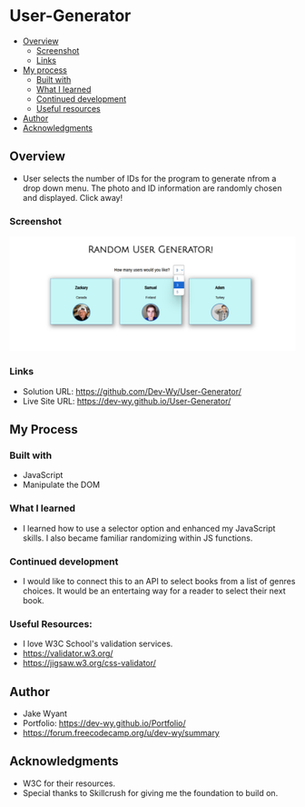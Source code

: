 # User-Generator

- [Overview](#overview)
  - [Screenshot](#screenshot)
  - [Links](#links)
- [My process](#my-process)
  - [Built with](#built-with)
  - [What I learned](#what-i-learned)
  - [Continued development](#continued-development)
  - [Useful resources](#useful-resources)
- [Author](#author)
- [Acknowledgments](#acknowledgments)

## Overview
- User selects the number of IDs for the program to generate nfrom a drop down menu. The photo and ID information are randomly chosen and displayed. Click away!

### Screenshot
![](img/screenshot.png)

### Links
- Solution URL:
 https://github.com/Dev-Wy/User-Generator/
- Live Site URL:
 https://dev-wy.github.io/User-Generator/

## My Process
### Built with
- JavaScript
- Manipulate the DOM

### What I learned
- I learned how to use a selector option and enhanced my JavaScript skills. I also became familiar randomizing within JS functions.

### Continued development
- I would like to connect this to an API to select books from a list of genres choices. It would be an entertaing way for a reader to select their next book.

### Useful Resources: 
- I love W3C School's validation services. 
- https://validator.w3.org/   
- https://jigsaw.w3.org/css-validator/

## Author
- Jake Wyant
- Portfolio: https://dev-wy.github.io/Portfolio/
- https://forum.freecodecamp.org/u/dev-wy/summary

## Acknowledgments
- W3C for their resources. 
- Special thanks to Skillcrush for giving me the foundation to build on.
